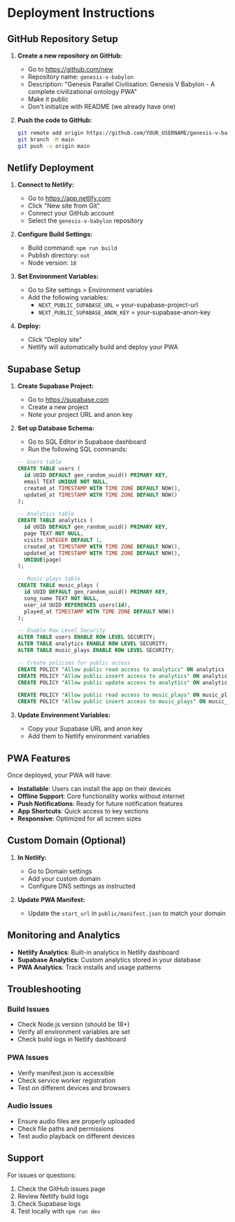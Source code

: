 # Deployment Instructions

## GitHub Repository Setup

1. **Create a new repository on GitHub:**
   - Go to https://github.com/new
   - Repository name: `genesis-v-babylon`
   - Description: "Genesis Parallel Civilisation: Genesis V Babylon - A complete civilizational ontology PWA"
   - Make it public
   - Don't initialize with README (we already have one)

2. **Push the code to GitHub:**
   ```bash
   git remote add origin https://github.com/YOUR_USERNAME/genesis-v-babylon.git
   git branch -M main
   git push -u origin main
   ```

## Netlify Deployment

1. **Connect to Netlify:**
   - Go to https://app.netlify.com
   - Click "New site from Git"
   - Connect your GitHub account
   - Select the `genesis-v-babylon` repository

2. **Configure Build Settings:**
   - Build command: `npm run build`
   - Publish directory: `out`
   - Node version: `18`

3. **Set Environment Variables:**
   - Go to Site settings > Environment variables
   - Add the following variables:
     - `NEXT_PUBLIC_SUPABASE_URL` = your-supabase-project-url
     - `NEXT_PUBLIC_SUPABASE_ANON_KEY` = your-supabase-anon-key

4. **Deploy:**
   - Click "Deploy site"
   - Netlify will automatically build and deploy your PWA

## Supabase Setup

1. **Create Supabase Project:**
   - Go to https://supabase.com
   - Create a new project
   - Note your project URL and anon key

2. **Set up Database Schema:**
   - Go to SQL Editor in Supabase dashboard
   - Run the following SQL commands:

   ```sql
   -- Users table
   CREATE TABLE users (
     id UUID DEFAULT gen_random_uuid() PRIMARY KEY,
     email TEXT UNIQUE NOT NULL,
     created_at TIMESTAMP WITH TIME ZONE DEFAULT NOW(),
     updated_at TIMESTAMP WITH TIME ZONE DEFAULT NOW()
   );

   -- Analytics table
   CREATE TABLE analytics (
     id UUID DEFAULT gen_random_uuid() PRIMARY KEY,
     page TEXT NOT NULL,
     visits INTEGER DEFAULT 1,
     created_at TIMESTAMP WITH TIME ZONE DEFAULT NOW(),
     updated_at TIMESTAMP WITH TIME ZONE DEFAULT NOW(),
     UNIQUE(page)
   );

   -- Music plays table
   CREATE TABLE music_plays (
     id UUID DEFAULT gen_random_uuid() PRIMARY KEY,
     song_name TEXT NOT NULL,
     user_id UUID REFERENCES users(id),
     played_at TIMESTAMP WITH TIME ZONE DEFAULT NOW()
   );

   -- Enable Row Level Security
   ALTER TABLE users ENABLE ROW LEVEL SECURITY;
   ALTER TABLE analytics ENABLE ROW LEVEL SECURITY;
   ALTER TABLE music_plays ENABLE ROW LEVEL SECURITY;

   -- Create policies for public access
   CREATE POLICY "Allow public read access to analytics" ON analytics FOR SELECT USING (true);
   CREATE POLICY "Allow public insert access to analytics" ON analytics FOR INSERT WITH CHECK (true);
   CREATE POLICY "Allow public update access to analytics" ON analytics FOR UPDATE USING (true);

   CREATE POLICY "Allow public read access to music_plays" ON music_plays FOR SELECT USING (true);
   CREATE POLICY "Allow public insert access to music_plays" ON music_plays FOR INSERT WITH CHECK (true);
   ```

3. **Update Environment Variables:**
   - Copy your Supabase URL and anon key
   - Add them to Netlify environment variables

## PWA Features

Once deployed, your PWA will have:

- **Installable**: Users can install the app on their devices
- **Offline Support**: Core functionality works without internet
- **Push Notifications**: Ready for future notification features
- **App Shortcuts**: Quick access to key sections
- **Responsive**: Optimized for all screen sizes

## Custom Domain (Optional)

1. **In Netlify:**
   - Go to Domain settings
   - Add your custom domain
   - Configure DNS settings as instructed

2. **Update PWA Manifest:**
   - Update the `start_url` in `public/manifest.json` to match your domain

## Monitoring and Analytics

- **Netlify Analytics**: Built-in analytics in Netlify dashboard
- **Supabase Analytics**: Custom analytics stored in your database
- **PWA Analytics**: Track installs and usage patterns

## Troubleshooting

### Build Issues
- Check Node.js version (should be 18+)
- Verify all environment variables are set
- Check build logs in Netlify dashboard

### PWA Issues
- Verify manifest.json is accessible
- Check service worker registration
- Test on different devices and browsers

### Audio Issues
- Ensure audio files are properly uploaded
- Check file paths and permissions
- Test audio playback on different devices

## Support

For issues or questions:
1. Check the GitHub issues page
2. Review Netlify build logs
3. Check Supabase logs
4. Test locally with `npm run dev`



